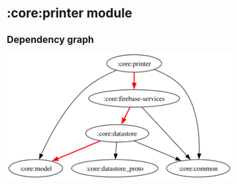 # :core:printer module

## Dependency graph

![Dependency graph](../../docs/images/graphs/dep_graph_core_printer.svg)
